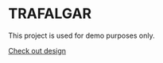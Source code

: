# TRAFALGAR

This project is used for demo purposes only.

[Check out design](https://www.figma.com/file/pMdfx6sZg5FQVBPWARD9L1/Trafalgar?node-id=0%3A1)
